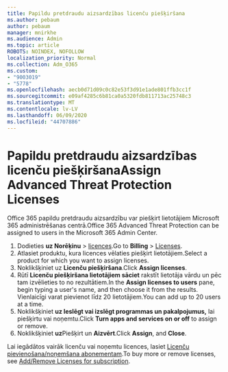 ```yaml
---
title: Papildu pretdraudu aizsardzības licenču piešķiršana
ms.author: pebaum
author: pebaum
manager: mnirkhe
ms.audience: Admin
ms.topic: article
ROBOTS: NOINDEX, NOFOLLOW
localization_priority: Normal
ms.collection: Adm_O365
ms.custom:
- "9003019"
- "5778"
ms.openlocfilehash: aecb0d71d09c0c82e53f3d91e1ade801ffb3cc1f
ms.sourcegitcommit: e09af4285c6b81ca0a5320fdb811713ac25748c3
ms.translationtype: MT
ms.contentlocale: lv-LV
ms.lasthandoff: 06/09/2020
ms.locfileid: "44707886"
---
```

# <a name="assign-advanced-threat-protection-licenses"></a><span data-ttu-id="2b291-102">Papildu pretdraudu aizsardzības licenču piešķiršana</span><span class="sxs-lookup"><span data-stu-id="2b291-102">Assign Advanced Threat Protection Licenses</span></span>

<span data-ttu-id="2b291-103">Office 365 papildu pretdraudu aizsardzību var piešķirt lietotājiem Microsoft 365 administrēšanas centrā.</span><span class="sxs-lookup"><span data-stu-id="2b291-103">Office 365 Advanced Threat Protection can be assigned to users in the Microsoft 365 Admin Center.</span></span>

1. <span data-ttu-id="2b291-104">Dodieties **uz Norēķinu**  >  [licences](https://go.microsoft.com/fwlink/p/?linkid=842264).</span><span class="sxs-lookup"><span data-stu-id="2b291-104">Go to **Billing** > [Licenses](https://go.microsoft.com/fwlink/p/?linkid=842264).</span></span>
2. <span data-ttu-id="2b291-105">Atlasiet produktu, kura licences vēlaties piešķirt lietotājiem.</span><span class="sxs-lookup"><span data-stu-id="2b291-105">Select a product for which you want to assign licenses.</span></span>
3. <span data-ttu-id="2b291-106">Noklikšķiniet uz **Licenču piešķiršana**.</span><span class="sxs-lookup"><span data-stu-id="2b291-106">Click **Assign licenses**.</span></span>
4. <span data-ttu-id="2b291-107">Rūtī **Licenču piešķiršana lietotājiem sāciet** rakstīt lietotāja vārdu un pēc tam izvēlieties to no rezultātiem.</span><span class="sxs-lookup"><span data-stu-id="2b291-107">In the **Assign licenses to users**  pane, begin typing a user's name, and then choose it from the results.</span></span> <span data-ttu-id="2b291-108">Vienlaicīgi varat pievienot līdz 20 lietotājiem.</span><span class="sxs-lookup"><span data-stu-id="2b291-108">You can add up to 20 users at a time.</span></span>
5. <span data-ttu-id="2b291-109">Noklikšķiniet **uz Ieslēgt vai izslēgt programmas un pakalpojumus,** lai piešķirtu vai noņemtu.</span><span class="sxs-lookup"><span data-stu-id="2b291-109">Click **Turn apps and services on or off**  to assign or remove.</span></span>
6. <span data-ttu-id="2b291-110">Noklikšķiniet **uz**Piešķirt un **Aizvērt**.</span><span class="sxs-lookup"><span data-stu-id="2b291-110">Click **Assign**, and  **Close**.</span></span>

<span data-ttu-id="2b291-111">Lai iegādātos vairāk licenču vai noņemtu licences, lasiet [Licenču pievienošana/noņemšana abonementam](https://docs.microsoft.com/microsoft-365/commerce/licenses/buy-licenses?view=o365-worldwide#add-or-remove-licenses-for-your-business-subscription).</span><span class="sxs-lookup"><span data-stu-id="2b291-111">To buy more or remove licenses, see [Add/Remove Licenses for subscription](https://docs.microsoft.com/microsoft-365/commerce/licenses/buy-licenses?view=o365-worldwide#add-or-remove-licenses-for-your-business-subscription).</span></span>